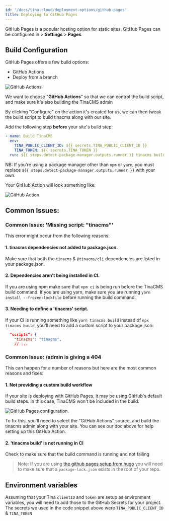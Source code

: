 ```yaml
---
id: '/docs/tina-cloud/deployment-options/github-pages'
title: Deploying to GitHub Pages
---
```


GitHub Pages is a popular hosting option for static sites. GitHub Pages can be configured in **<your-repo>** > **Settings** > **Pages**.

## Build Configuration

GitHub Pages offers a few build options:

- GitHub Actions
- Deploy from a branch

![GitHub Actions](https://res.cloudinary.com/forestry-demo/image/upload/v1674654344/tina-io/docs/tina-cloud/Screen_Shot_2023-01-25_at_9.40.52_AM_fby9q2.png 'GitHub Actions')

We want to choose "**GitHub Actions**" so that we can control the build script, and make sure it's also building the TinaCMS admin

By clicking "Configure" on the action it's created for us, we can then tweak the build script to build tinacms along with our site.

Add the following step **before** your site's build step:


```yml
- name: Build TinaCMS
  env:
    TINA_PUBLIC_CLIENT_ID: ${{ secrets.TINA_PUBLIC_CLIENT_ID }}
    TINA_TOKEN: ${{ secrets.TINA_TOKEN }}
  run: ${{ steps.detect-package-manager.outputs.runner }} tinacms build
``` 
NB: If you're using a package manager other than `npm` or `yarn`, you must replace `${{ steps.detect-package-manager.outputs.runner }}` with your own.

Your GitHub Action will look something like:

![GitHub Action](https://res.cloudinary.com/forestry-demo/image/upload/v1675783496/tina-io/docs/tina-cloud/gh-config.png 'GitHub Action')

## Common Issues:

### Common Issue: 'Missing script: "tinacms"'

This error might occur from the following reasons:

#### 1. tinacms dependencies not added to package.json.

Make sure that both the `tinacms` & `@tinacms/cli` dependencies are listed in your package.json.

#### 2. Dependencies aren't being installed in CI.

If you are using npm make sure that `npm ci` is being run before the TinaCMS build command. If you are using yarn, make sure you are running `yarn install --frozen-lockfile` before running the build command.

#### 3. Needing to define a 'tinacms' script.

If your CI is running something like `yarn tinacms build` instead of `npx tinacms build`, you'll need to add a custom script to your package.json:

```json
  "scripts": {
    "tinacms": "tinacms",
    // ...
```

### Common Issue: /admin is giving a 404

This can happen for a number of reasons but here are the most common reasons and fixes:

#### 1. Not providing a custom build workflow

If your site is deploying with GitHub Pages, it may be using GitHub's default build steps. In this case, TinaCMS won't be included in the build.

![GitHub Pages configuration](https://res.cloudinary.com/forestry-demo/image/upload/v1683212636/gh-pages.png).

To fix this, you'll need to select the "GitHub Actions" source, and build the tinacms admin along with your site. You can see our doc above for help setting up this GitHub Action.

#### 2. 'tinacms build' is not running in CI

Check to make sure that the build command is running and not failing

> Note: If you are using [the github pages setup from hugo](https://gohugo.io/hosting-and-deployment/hosting-on-github/) you will need to make sure that a `package-lock.json` exists in the root of your repo.

## Environment variables

Assuming that your Tina `clientID` and `token` are setup as environment variables, you will need to add those to the GitHub Secrets for your project. The secrets we used in the code snippet above were `TINA_PUBLIC_CLIENT_ID` & `TINA_TOKEN`
